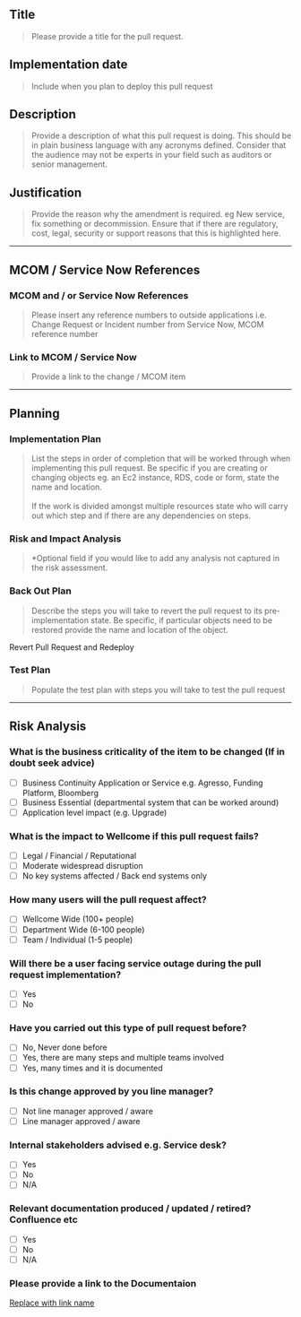 ## Title
> Please provide a title for the pull request.

## Implementation date
>Include when you plan to deploy this pull request

## Description
>Provide a description of what this pull request is doing. This should be in plain business language with any acronyms defined. Consider that the audience may not be experts in your field such as  auditors or senior management.

## Justification

> Provide the reason why the amendment is required. eg New service, fix something or decommission.  Ensure that if there are regulatory, cost, legal, security or support reasons that this is highlighted here.

___


## MCOM / Service Now References

### MCOM and / or Service Now References
>Please insert any reference numbers to outside applications i.e. Change Request or Incident number from Service Now, MCOM reference number

### Link to MCOM / Service Now
>Provide a link to the change / MCOM item

---

## Planning
### Implementation Plan
> List the steps in order of completion that will be worked through when implementing this pull request. Be specific if you are creating or changing  objects eg. an Ec2 instance, RDS, code or form, state the name and location. <br><br>
> If the work is divided amongst multiple resources state who will carry out which step and if there are any dependencies on steps.


### Risk and Impact Analysis
>*Optional field if you would like to add any analysis not captured in the risk assessment.

### Back Out Plan
>Describe the steps you will take to revert the pull request to its pre-implementation state. Be specific, if particular objects need to be restored provide the name and location of the object.

Revert Pull Request and Redeploy

### Test Plan
>Populate the test plan with steps you will take to test the pull request

---
## Risk Analysis
### What is the business criticality of the item to be changed (If in doubt seek advice)
- [ ] Business Continuity Application or Service e.g. Agresso, Funding Platform, Bloomberg
- [ ] Business Essential (departmental system that can be worked around)
- [ ] Application level impact (e.g. Upgrade)

### What is the impact to Wellcome if this pull request fails?
- [ ] Legal / Financial / Reputational
- [ ] Moderate widespread disruption
- [ ] No key systems affected / Back end systems only

### How many users will the pull request affect?
- [ ] Wellcome Wide (100+ people)
- [ ] Department Wide (6-100 people)
- [ ] Team / Individual (1-5 people)

### Will there be a user facing service outage during the pull request implementation?
- [ ] Yes
- [ ] No

### Have you carried out this type of pull request before?
- [ ] No, Never done before
- [ ] Yes, there are many steps and multiple teams involved
- [ ] Yes, many times and it is documented

### Is this change approved by you line manager?
- [ ] Not line manager approved / aware
- [ ] Line manager approved / aware

### Internal stakeholders advised e.g. Service desk?
- [ ] Yes
- [ ] No
- [ ] N/A

### Relevant documentation produced / updated / retired? Confluence etc
- [ ] Yes
- [ ] No
- [ ] N/A

### Please provide a link to the Documentaion
[Replace with link name](https://)




